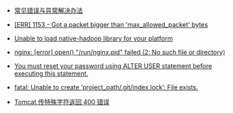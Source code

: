 - [常见错误与异常解决办法](/)

- [[ERR] 1153 - Got a packet bigger than 'max_allowed_packet' bytes](/Error/max_allowed_packet.md)

- [Unable to load native-hadoop library for your platform](/Exception/write-hdfs-exception.md)

- [nginx: [error] open() "/run/nginx.pid" failed (2: No such file or directory)](/Error/nginx-lost-pid.md)

- [You must reset your password using ALTER USER statement before executing this statement.](/Error/update-mysql-password.md)

- [fatal: Unable to create ‘project_path/.git/index.lock’: File exists.](/Error/error-git-commit.md)

- [Tomcat 传特殊字符返回 400 错误](/Error/Tomcat.md)

  
